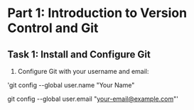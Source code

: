 # Part 1: Introduction to Version Control and Git

## Task 1: Install and  Configure Git

1. Configure Git with your username and email:

'git config --global user.name "Your Name"

git config --global user.email "your-email@example.com"'
